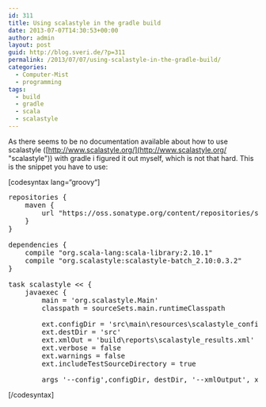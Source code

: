 ```yaml
---
id: 311
title: Using scalastyle in the gradle build
date: 2013-07-07T14:30:53+00:00
author: admin
layout: post
guid: http://blog.sveri.de/?p=311
permalink: /2013/07/07/using-scalastyle-in-the-gradle-build/
categories:
  - Computer-Mist
  - programming
tags:
  - build
  - gradle
  - scala
  - scalastyle
---
```

As there seems to be no documentation available about how to use scalastyle ([http://www.scalastyle.org/](http://www.scalastyle.org/ "scalastyle")) with gradle i figured it out myself, which is not that hard. This is the snippet you have to use:
  
[codesyntax lang=&#8220;groovy&#8220;]

<pre>repositories {
    maven {
        url "https://oss.sonatype.org/content/repositories/snapshots"
    }
}

dependencies {
    compile "org.scala-lang:scala-library:2.10.1"
    compile "org.scalastyle:scalastyle-batch_2.10:0.3.2"
}

task scalastyle &lt;&lt; {
    javaexec {
        main = 'org.scalastyle.Main'
        classpath = sourceSets.main.runtimeClasspath

        ext.configDir = 'src\main\resources\scalastyle_config.xml'
        ext.destDir = 'src'
        ext.xmlOut = 'build\reports\scalastyle_results.xml'
        ext.verbose = false
        ext.warnings = false
        ext.includeTestSourceDirectory = true

        args '--config',configDir, destDir, '--xmlOutput', xmlOut, '--verbose', verbose, '--warnings', warnings</pre>

[/codesyntax]